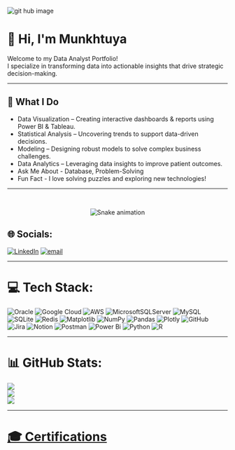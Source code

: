 ![git hub image](https://github.com/user-attachments/assets/ace0c09e-7511-42e1-b5a9-a82634d21f54)

# 👋 Hi, I'm Munkhtuya

Welcome to my Data Analyst Portfolio! 
<br>I specialize in transforming data into actionable insights that drive strategic decision-making.

---
## 🚀 What I Do
* Data Visualization – Creating interactive dashboards & reports using Power BI & Tableau.
* Statistical Analysis – Uncovering trends to support data-driven decisions.   
* Modeling – Designing robust models to solve complex business challenges.
* Data Analytics – Leveraging data insights to improve patient outcomes.
* Ask Me About -  Database, Problem-Solving
* Fun Fact -  I love solving puzzles and exploring new technologies!

  
---
​​<!-- Snake Game Repo View -->

<div align="center">
  <img src="https://profile-readme-generator.com/assets/snake.svg" alt="Snake animation" />
</div>



## 🌐 Socials:
[![LinkedIn](https://img.shields.io/badge/LinkedIn-%230077B5.svg?logo=linkedin&logoColor=white)](https://linkedin.com/in/www.linkedin.com/in/munkhtuya-dashnyam) [![email](https://img.shields.io/badge/Email-D14836?logo=gmail&logoColor=white)](mailto:munkhtuya.dm@gmail.com) 

<!-- Snake Game Repo View -->

---

# 💻 Tech Stack:
![Oracle](https://img.shields.io/badge/Oracle-F80000?style=for-the-badge&logo=oracle&logoColor=white) ![Google Cloud](https://img.shields.io/badge/GoogleCloud-%234285F4.svg?style=for-the-badge&logo=google-cloud&logoColor=white) ![AWS](https://img.shields.io/badge/AWS-%23FF9900.svg?style=for-the-badge&logo=amazon-aws&logoColor=white) ![MicrosoftSQLServer](https://img.shields.io/badge/Microsoft%20SQL%20Server-CC2927?style=for-the-badge&logo=microsoft%20sql%20server&logoColor=white) ![MySQL](https://img.shields.io/badge/mysql-4479A1.svg?style=for-the-badge&logo=mysql&logoColor=white) ![SQLite](https://img.shields.io/badge/sqlite-%2307405e.svg?style=for-the-badge&logo=sqlite&logoColor=white) ![Redis](https://img.shields.io/badge/redis-%23DD0031.svg?style=for-the-badge&logo=redis&logoColor=white) ![Matplotlib](https://img.shields.io/badge/Matplotlib-%23ffffff.svg?style=for-the-badge&logo=Matplotlib&logoColor=black) ![NumPy](https://img.shields.io/badge/numpy-%23013243.svg?style=for-the-badge&logo=numpy&logoColor=white) ![Pandas](https://img.shields.io/badge/pandas-%23150458.svg?style=for-the-badge&logo=pandas&logoColor=white) ![Plotly](https://img.shields.io/badge/Plotly-%233F4F75.svg?style=for-the-badge&logo=plotly&logoColor=white) ![GitHub](https://img.shields.io/badge/github-%23121011.svg?style=for-the-badge&logo=github&logoColor=white) ![Jira](https://img.shields.io/badge/jira-%230A0FFF.svg?style=for-the-badge&logo=jira&logoColor=white) ![Notion](https://img.shields.io/badge/Notion-%23000000.svg?style=for-the-badge&logo=notion&logoColor=white) ![Postman](https://img.shields.io/badge/Postman-FF6C37?style=for-the-badge&logo=postman&logoColor=white) ![Power Bi](https://img.shields.io/badge/power_bi-F2C811?style=for-the-badge&logo=powerbi&logoColor=black) ![Python](https://img.shields.io/badge/python-3670A0?style=for-the-badge&logo=python&logoColor=ffdd54) ![R](https://img.shields.io/badge/r-%23276DC3.svg?style=for-the-badge&logo=r&logoColor=white)


---

# 📊 GitHub Stats:
![](https://github-readme-stats.vercel.app/api?username=Munkhtuya-DM&theme=dark&hide_border=false&include_all_commits=true&count_private=false)<br/>
![](https://nirzak-streak-stats.vercel.app/?user=Munkhtuya-DM&theme=dark&hide_border=false)<br/>
![](https://github-readme-stats.vercel.app/api/top-langs/?username=Munkhtuya-DM&theme=dark&hide_border=false&include_all_commits=true&count_private=false&layout=compact)

---


# [🎓 Certifications](https://github.com/Munkhtuya-DM/Certification.git)
<!-- Add more certifications here as you earn them! -->

<!-- Proudly created with GPRM ( https://gprm.itsvg.in ) -->
